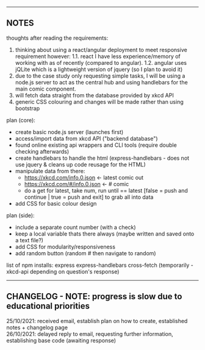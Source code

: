 ----------------------
NOTES
----------------------
thoughts after reading the requirements:
1. thinking about using a react/angular deployment to meet responsive requirement however:
   1.1. react I have less experience/memory of working with as of recently (compared to angular).
   1.2. angular uses jQLite which is a lightweight version of jquery (so I plan to avoid it)
2. due to the case study only requesting simple tasks, I will be using a node.js server to act as the central hub and using handlebars for the main comic component.
3. will fetch data straight from the database provided by xkcd API
4. generic CSS colouring and changes will be made rather than using bootstrap

plan (core):
- create basic node.js server (launches first)
- access/import data from xkcd API ("backend database")
- found online existing api wrappers and CLI tools (require double checking afterwards)
- create handlebars to handle the html (express-handlebars - does not use jquery & cleans up code reusage for the HTML)
- manipulate data from there:
  - https://xkcd.com/info.0.json <- latest comic out
  - https://xkcd.com/#/info.0.json <- # comic
  - do a get for latest, take num, run until == latest [false = push and continue | true = push and exit] to grab all into data
- add CSS for basic colour design

plan (side):
  - include a separate count number (with a check)
  - keep a local variable thats there always (maybe written and saved onto a text file?)
  - add CSS for modularity/responsiveness
  - add random button (random # then navigate to random)

list of npm installs:
express
express-handlebars
cross-fetch (temporarily - xkcd-api depending on question's response)

----------------------
CHANGELOG - NOTE: progress is slow due to educational priorities
----------------------
25/10/2021: received email, establish plan on how to create, established notes + changelog page  
26/10/2021: delayed reply to email, requesting further information, establishing base code (awaiting response)  

